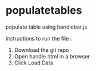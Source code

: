 # populatetables
populate table using handlebar.js

Instructions to run the file :
  1) Download the git repo
  2) Open handle.html in a browser
  3) Click Load Data
